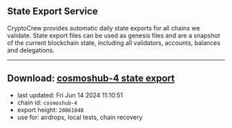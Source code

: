 ## State Export Service
CryptoCrew provides automatic daily state exports for all chains we validate. State export files can be used as genesis files and are a snapshot of the current blockchain state, including all validators, accounts, balances and delegations.

---
**Download: [cosmoshub-4 state export](https://dl-eu2.ccvalidators.com/SERVICE/cosmoshub/cosmoshub-4_export_20861048.json)**
---

- last updated: Fri Jun 14 2024 11:10:51
- chain id: `cosmoshub-4`
- export height: `20861048`
- use for: airdrops, local tests, chain recovery
